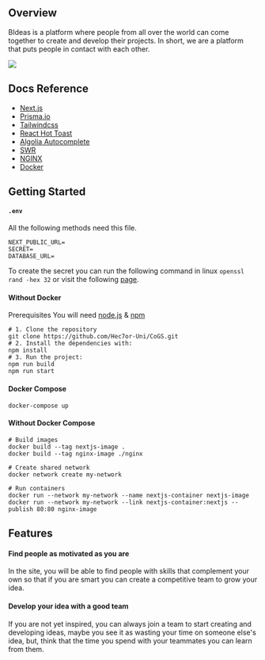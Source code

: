 ## Overview
BIdeas is a platform where people from all over the world can come together to create and develop their projects. In short, we are a platform that puts people in contact with each other.

![](https://i.imgur.com/OZPn1CY.png)

## Docs Reference
* [Next.js](https://nextjs.org/)
* [Prisma.io](https://www.prisma.io/)
* [Tailwindcss](https://tailwindcss.com/)
* [React Hot Toast](https://react-hot-toast.com/)
* [Algolia Autocomplete](https://github.com/algolia/autocomplete)
* [SWR](https://github.com/vercel/swr)
* [NGINX](https://www.nginx.com/)
* [Docker](https://www.docker.com/)

## Getting Started
#### `.env`
All the following methods need this file.
```env
NEXT_PUBLIC_URL=
SECRET=
DATABASE_URL=
```
To create the secret you can run the following command in linux `openssl rand -hex 32` or visit the following [page](https://generate-secret.now.sh/32).

#### Without Docker
Prerequisites
You will need [node.js](https://nodejs.org/es/) & [npm](https://www.npmjs.com/)
```
# 1. Clone the repository
git clone https://github.com/Hec7or-Uni/CoGS.git
# 2. Install the dependencies with:
npm install
# 3. Run the project:
npm run build
npm run start
```
#### Docker Compose
```
docker-compose up
```
#### Without Docker Compose
```
# Build images
docker build --tag nextjs-image .
docker build --tag nginx-image ./nginx

# Create shared network
docker network create my-network

# Run containers
docker run --network my-network --name nextjs-container nextjs-image
docker run --network my-network --link nextjs-container:nextjs --publish 80:80 nginx-image
```

## Features
#### Find people as motivated as you are
In the site, you will be able to find people with skills that complement your own so that if you are smart you can create a competitive team to grow your idea. 

#### Develop your idea with a good team
If you are not yet inspired, you can always join a team to start creating and developing ideas, maybe you see it as wasting your time on someone else's idea, but, think that the time you spend with your teammates you can learn from them.

